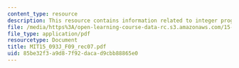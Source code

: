 ```yaml
---
content_type: resource
description: This resource contains information related to integer programming formulations.
file: /media/https%3A/open-learning-course-data-rc.s3.amazonaws.com/15-093j-optimization-methods-fall-2009/85be32f3a9d87f92dacad9cbb88865e0_MIT15_093J_F09_rec07.pdf
file_type: application/pdf
resourcetype: Document
title: MIT15_093J_F09_rec07.pdf
uid: 85be32f3-a9d8-7f92-daca-d9cbb88865e0
---
```

